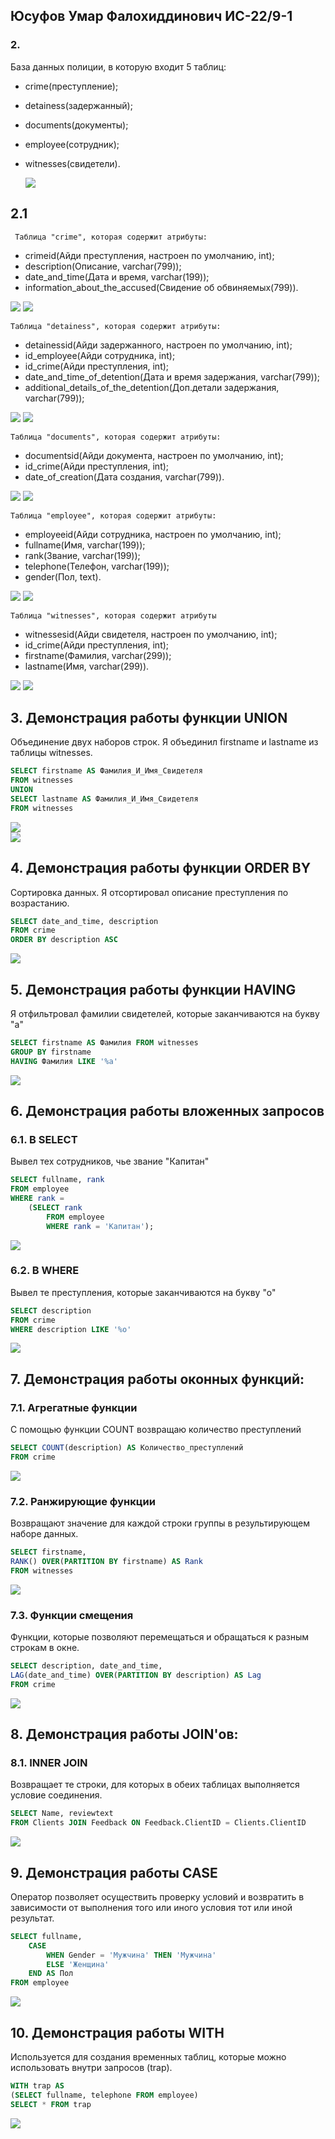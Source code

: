 ## Юсуфов Умар Фалохиддинович	ИС-22/9-1

### 2.
База данных полиции, в которую входит 5 таблиц:
* crime(преступление);
* detainess(задержанный);
* documents(документы);
* employee(сотрудник);
* witnesses(свидетели).

  ![](screenshots/bazenew.png)

##  2.1
	 Таблица "crime", которая содержит атрибуты:
* crimeid(Айди преступления, настроен по умолчанию, int);
* description(Описание, varchar(799));
* date_and_time(Дата и время, varchar(199));
* information_about_the_accused(Свидение об обвиняемых(799)).

![](screenshots/crime1.png)			![](screenshots/Crime2.png)

	Таблица "detainess", которая содержит атрибуты:
* detainessid(Айди задержанного, настроен по умолчанию, int);
* id_employee(Айди сотрудника, int);
* id_crime(Айди преступления, int);
* date_and_time_of_detention(Дата и время задержания, varchar(799));
* additional_details_of_the_detention(Доп.детали задержания, varchar(799));

![](screenshots/detainess.png)			![](screenshots/detaineesnew.png)	

	Таблица "documents", которая содержит атрибуты:
* documentsid(Айди документа, настроен по умолчанию, int);
* id_crime(Айди преступления, int);
* date_of_creation(Дата создания, varchar(799)).

![](screenshots/documents.png)			![](screenshots/documentsnew.png)	

	Таблица "employee", которая содержит атрибуты:	
* employeeid(Айди сотрудника, настроен по умолчанию, int);
* fullname(Имя, varchar(199));
* rank(Звание, varchar(199));
* telephone(Телефон, varchar(199));
* gender(Пол, text).

![](screenshots/Employee.png)			![](screenshots/employeenew.png)

	Таблица "witnesses", которая содержит атрибуты
* witnessesid(Айди свидетеля, настроен по умолчанию, int);
* id_crime(Айди преступления, int);
* firstname(Фамилия, varchar(299));
* lastname(Имя, varchar(299)).

![](screenshots/witnesses.png)			![](screenshots/witnessesnew.png)	

## 3. Демонстрация работы функции UNION
Объединение двух наборов строк. Я объединил firstname и lastname из таблицы witnesses.

```sql
SELECT firstname AS Фамилия_И_Имя_Свидетеля
FROM witnesses	
UNION
SELECT lastname AS Фамилия_И_Имя_Свидетеля
FROM witnesses
```
![](screenshots/UNION11.png)			
![](screenshots/UNION22.png)

## 4. Демонстрация работы функции ORDER BY
Сортировка данных. Я отсортировал описание преступления по возрастанию.
```sql
SELECT date_and_time, description
FROM crime
ORDER BY description ASC
```
![](screenshots/ORDERBY1.png)

## 5. Демонстрация работы функции HAVING
Я отфильтровал фамилии свидетелей, которые заканчиваются на букву "а"
```sql
SELECT firstname AS Фамилия FROM witnesses
GROUP BY firstname
HAVING Фамилия LIKE '%а'
```
![](screenshots/having.png)

## 6. Демонстрация работы вложенных запросов
### 6.1. В SELECT
Вывел тех сотрудников, чье звание "Капитан"
```sql
SELECT fullname, rank
FROM employee
WHERE rank = 
	(SELECT rank
     	FROM employee
     	WHERE rank = 'Капитан');
```

![](screenshots/SELECT.png)

### 6.2. В WHERE
Вывел те преступления, которые заканчиваются на букву "о"
```sql
SELECT description
FROM crime
WHERE description LIKE '%о'
```

![](screenshots/WHERE.png)

## 7. Демонстрация работы оконных функций:
### 7.1. Агрегатные функции
С помощью функции COUNT возвращаю количество преступлений
```sql
SELECT COUNT(description) AS Количество_преступлений
FROM crime
```

![](screenshots/agregate.png)

### 7.2. Ранжирующие функции
Возвращают значение для каждой строки группы в результирующем наборе данных.
```sql
SELECT firstname,
RANK() OVER(PARTITION BY firstname) AS Rank
FROM witnesses
```

![](screenshots/range.png)

### 7.3. Функции смещения
Функции, которые позволяют перемещаться и обращаться к разным строкам в окне.
```sql
SELECT description, date_and_time,
LAG(date_and_time) OVER(PARTITION BY description) AS Lag
FROM crime
```

![](screenshots/lag.png)

## 8. Демонстрация работы JOIN'ов:
### 8.1. INNER JOIN
Возвращает те строки, для которых в обеих таблицах выполняется условие соединения.
```sql
SELECT Name, reviewtext
FROM Clients JOIN Feedback ON Feedback.ClientID = Clients.ClientID
```

![](screenshots/join.png)

## 9. Демонстрация работы CASE
Оператор позволяет осуществить проверку условий и возвратить в зависимости от выполнения того или иного условия тот или иной результат.
```sql
SELECT fullname,
	CASE
    	WHEN Gender = 'Мужчина' THEN 'Мужчина'
        ELSE 'Женщина'
    END AS Пол 
FROM employee
```
![](screenshots/case.png)

## 10. Демонстрация работы WITH
Используется для создания временных таблиц, которые можно использовать внутри запросов (trap).
```sql
WITH trap AS
(SELECT fullname, telephone FROM employee)
SELECT * FROM trap
```
![](screenshots/with.png)
